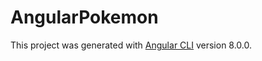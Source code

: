 # AngularPokemon

This project was generated with [Angular CLI](https://github.com/angular/angular-cli) version 8.0.0.

